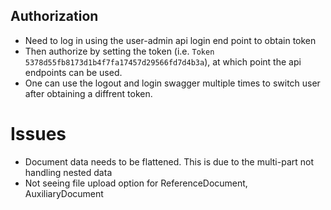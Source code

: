 ## Authorization
* Need to log in using the user-admin api login end point to obtain token
* Then authorize by setting the token (i.e. `Token 5378d55fb8173d1b4f7fa17457d29566fd7d4b3a`), 
  at which point the  api endpoints can be used.
* One can use the logout and login swagger multiple times to switch user
  after obtaining a diffrent token.

# Issues
* Document data needs to be flattened.  This is due to the multi-part not handling
  nested data
* Not seeing file upload option for ReferenceDocument, AuxiliaryDocument